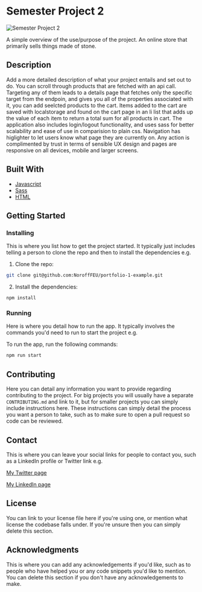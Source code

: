 # Semester Project 2

![Semester Project 2](https://user-images.githubusercontent.com/79268288/224300749-d612d45d-1dbb-4280-90e0-9c361b033319.png)


A simple overview of the use/purpose of the project.
An online store that primarily sells things made of stone.

## Description

Add a more detailed description of what your project entails and set out to do.
You can scroll through products that are fetched with an api call. Targeting any of them leads to a details page that fetches only the specific target from the endpoin, and gives you all of the properties associated with it, you can add seelcted products to the cart. Items added to the cart are saved with localstorage and found on the cart page in an li list that adds up the value of each item to return a total sum for all products in cart. The application also includes login/logout functionality, and uses sass for better scalability and ease of use in comparision to plain css. Navigation has higlighter to let  users know what page they are currently on. Any action is complimented by trust in terms of sensible UX design and pages are responsive on all devices, mobile and larger screens. 





## Built With


- [Javascript](https://www.javascript.com/)
- [Sass](https://sass-lang.com/)
- [HTML](https://html.com/)



## Getting Started

### Installing

This is where you list how to get the project started. It typically just includes telling a person to clone the repo and then to install the dependencies e.g.

1. Clone the repo:

```bash
git clone git@github.com:NoroffFEU/portfolio-1-example.git
```

2. Install the dependencies:

```
npm install
```

### Running

Here is where you detail how to run the app. It typically involves the commands you'd need to run to start the project e.g.

To run the app, run the following commands:

```bash
npm run start
```

## Contributing

Here you can detail any information you want to provide regarding contributing to the project. For big projects you will usually have a separate `CONTRIBUTING.md` and link to it, but for smaller projects you can simply include instructions here. These instructions can simply detail the process you want a person to take, such as to make sure to open a pull request so code can be reviewed.

## Contact

This is where you can leave your social links for people to contact you, such as a LinkedIn profile or Twitter link e.g.

[My Twitter page](www.twitter.com)

[My LinkedIn page](www.linkedin.com)

## License

You can link to your license file here if you're using one, or mention what license the codebase falls under. If you're unsure then you can simply delete this section.

## Acknowledgments

This is where you can add any acknowledgements if you'd like, such as to people who have helped you or any code snippets you'd like to mention. You can delete this section if you don't have any acknowledgements to make.
